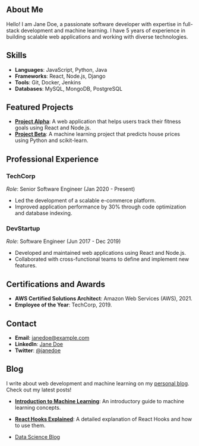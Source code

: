 ## About Me

Hello! I am Jane Doe, a passionate software developer with expertise in full-stack development and machine learning. I have 5 years of experience in building scalable web applications and working with diverse technologies.

## Skills

- **Languages**: JavaScript, Python, Java
- **Frameworks**: React, Node.js, Django
- **Tools**: Git, Docker, Jenkins
- **Databases**: MySQL, MongoDB, PostgreSQL

## Featured Projects

- **[Project Alpha](https://github.com/yourusername/project-alpha)**: A web application that helps users track their fitness goals using React and Node.js.
- **[Project Beta](https://github.com/yourusername/project-beta)**: A machine learning project that predicts house prices using Python and scikit-learn.

## Professional Experience

### TechCorp
*Role*: Senior Software Engineer (Jan 2020 - Present)
- Led the development of a scalable e-commerce platform.
- Improved application performance by 30% through code optimization and database indexing.

### DevStartup
*Role*: Software Engineer (Jun 2017 - Dec 2019)
- Developed and maintained web applications using React and Node.js.
- Collaborated with cross-functional teams to define and implement new features.

## Certifications and Awards

- **AWS Certified Solutions Architect**: Amazon Web Services (AWS), 2021.
- **Employee of the Year**: TechCorp, 2019.

## Contact

- **Email**: janedoe@example.com
- **LinkedIn**: [Jane Doe](https://www.linkedin.com/in/janedoe/)
- **Twitter**: [@janedoe](https://twitter.com/janedoe)

## Blog

I write about web development and machine learning on my [personal blog](https://janedoe.com/blog). Check out my latest posts!

- **[Introduction to Machine Learning](https://janedoe.com/blog/ml-intro)**: An introductory guide to machine learning concepts.
- **[React Hooks Explained](https://janedoe.com/blog/react-hooks)**: A detailed explanation of React Hooks and how to use them.

- [Data Science Blog](https://medium.com/@shawhin)

<!--
**Desakotas/Desakotas** is a ✨ _special_ ✨ repository because its `README.md` (this file) appears on your GitHub profile.

Here are some ideas to get you started:

- 🔭 I’m currently working on ...
- 🌱 I’m currently learning ...
- 👯 I’m looking to collaborate on ...
- 🤔 I’m looking for help with ...
- 💬 Ask me about ...
- 📫 How to reach me: ...
- 😄 Pronouns: ...
- ⚡ Fun fact: ...
-->
